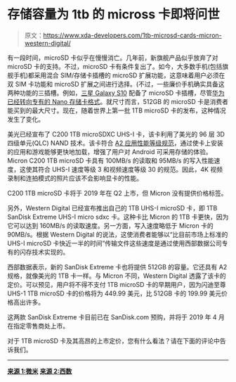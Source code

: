 # 存储容量为 1tb 的 micross 卡即将问世

> 原文：<https://www.xda-developers.com/1tb-microsd-cards-micron-western-digital/>

有一段时间，microSD 卡似乎在慢慢消亡。几年前，新旗舰产品似乎放弃了对 microSD 卡的支持。不过，microSD 卡有条件复出了。如今，大多数手机(包括旗舰手机)都采用混合 SIM/存储卡插槽的 microSD 扩展功能，这意味着用户必须在双 SIM 卡功能和 microSD 扩展之间进行选择。(不过，一些廉价手机确实具备这两种功能的三插槽。例如，[三星 Galaxy S10](https://www.xda-developers.com/samsung-galaxy-s10-s10-and-s10e-launch-with-the-snapdragon-855-ultrasonic-in-display-fingerprint-scanners-reverse-wireless-charging-and-a-whole-lot-more/) 配备了 microSD 卡插槽，尽管[华为已经转向专有的 Nano 存储卡格式](https://www.xda-developers.com/huawei-mate-20-huawei-mate-20-pro-specs-pricing-availability/)。就尺寸而言，512GB 的 microSD 卡是消费者能买到的最大尺寸。现在，随着世界上第一批 1TB microSD 卡的发布，这种情况发生了变化。

美光已经宣布了 C200 1TB microSDXC UHS-I 卡，该卡利用了美光的 96 层 3D 四级单元(QLC) NAND 技术。该卡符合 [A2 应用性能等级规范](https://www.sdcard.org/developers/overview/application/index.html)，通过使卡上安装的应用和游戏能够更快地加载，增强了用户对 Android 可采用存储的体验。Micron C200 1TB microSD 卡具有 100MB/s 的读取和 95MB/s 的写入性能速度，这使其符合 UHS-I 速度等级 3 和视频速度等级 30 的规范。因此，4K 视频录制和连拍模式的照片应该不会影响显卡的性能。

C200 1TB microSD 卡将于 2019 年在 Q2 上市，但 Micron 没有提供价格标签。

另外，Western Digital 已经宣布推出自己的 1TB UHS-I microSD 卡，即 1TB SanDisk Extreme UHS-I micro sdxc 卡。这种卡比 Micron 的 1TB 卡更快，因为它可以达到 160MB/s 的读取速度。另一方面，写入速度略低于 Micron 卡的 90MB/s。根据 Western Digital 的说法，这使消费者能够以“比目前市场上标准的 UHS-I microSD 卡快近一半的时间”传输文件这些速度是通过使用西部数据公司专有的闪存技术实现的。

西部数据表示，新的 SanDisk Extreme 卡也将提供 512GB 的容量。它还具有 A2 规格，就像美光的 1TB 卡一样。与 Micron 不同，Western Digital 透露了该卡的定价。可以预见，用户将不得不支付 1TB microSD 卡的早期用户，因为闪迪至尊 UHS-1 1TB microSD 卡的价格将为 449.99 美元，比 512GB 卡的 199.99 美元价格高出许多。

这两款 SanDisk Extreme 卡目前已在 SanDisk.com 预购，并将于 2019 年 4 月在指定零售商处上市。

对于 1TB microSD 卡及其高昂的上市定价，您有什么看法？请在下面的评论中告诉我们。

* * *

[**来源 1:微米**](https://globenewswire.com/news-release/2019/02/25/1741261/0/en/Micron-Unveils-World-s-First-1TB-microSD-Card-to-Meet-Consumer-Demand-for-Mobile-Storage.html) [**来源 2:西数**](https://www.businesswire.com/news/home/20190225005195/en/Western-Digital-Unveils-World%E2%80%99s-Fastest-1TB-UHS-I)